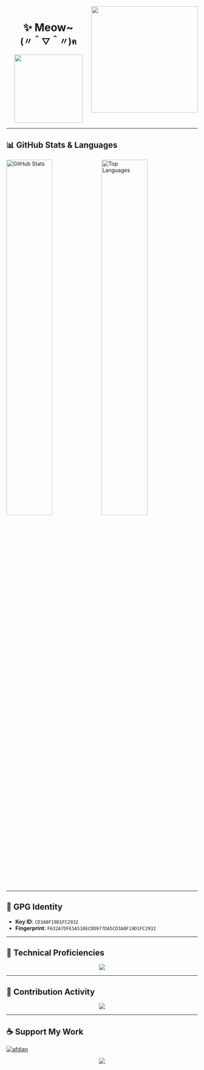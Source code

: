 <img src="https://char.me0wo.top/character" align="right" width="280" />

<h1 align="center">✨ Meow~<br><sub>(〃＾▽＾〃)ฅ</sub></h1>

<p align="center">
  <img src="https://count.getloli.com/@Sn0wo2?name=Sn0wo2&theme=asoul&padding=5&offset=0&align=top&scale=1&pixelated=0&darkmode=auto" width="180" />
</p>

---

## 📊 GitHub Stats & Languages

  <picture>
    <source media="(prefers-color-scheme: dark)" srcset="https://github-readme-stats.vercel.app/api?username=Sn0wo2&theme=radical&include_all_commits=true&count_private=true&show_icons=true&icon_color=58a6ff&title_color=ffffff&bg_color=0d1117&border_radius=8">
    <source media="(prefers-color-scheme: light)" srcset="https://github-readme-stats.vercel.app/api?username=Sn0wo2&theme=default&include_all_commits=true&count_private=true&show_icons=true&border_radius=8">
    <img alt="GitHub Stats" src="https://github-readme-stats.vercel.app/api?username=Sn0wo2&theme=default&include_all_commits=true&count_private=true&show_icons=true&border_radius=8" width="49%" />
  </picture>

  <picture>
    <source media="(prefers-color-scheme: dark)" srcset="https://github-readme-stats.vercel.app/api/top-langs/?username=Sn0wo2&theme=radical&layout=compact&include_all_commits=true&count_private=true&hide_rank=true&icon_color=58a6ff&title_color=ffffff&bg_color=0d1117&border_radius=8">
    <source media="(prefers-color-scheme: light)" srcset="https://github-readme-stats.vercel.app/api/top-langs/?username=Sn0wo2&theme=default&layout=compact&include_all_commits=true&count_private=true&hide_rank=true&border_radius=8">
    <img alt="Top Languages" src="https://github-readme-stats.vercel.app/api/top-langs/?username=Sn0wo2&theme=default&layout=compact&include_all_commits=true&count_private=true&hide_rank=true&border_radius=8" width="49%" />
  </picture>
  
---

## 🔐 GPG Identity

- **Key ID**: `CD3A0F19D1FC2932`
- **Fingerprint**: `F632A7DFE5A510ECDD977DA5CD3A0F19D1FC2932`

---

## 🎯 Technical Proficiencies

<p align="center">
  <img src="https://skills.syvixor.com/api/icons?perline=25&radius=50&i=golang,java,typescript,javascript,kotlin,python,rust,csharp,c,cpp,zig,dart,markdown,yaml,json,html,sass,css3,css,svg,regex,latex,fiber,gin,gorm,springboot,expressjs,hono,fastapi,ktor,dotnet,grpc,axios,chartjs,reactjs,reactrouter,vuejs,vuepress,windowsappsdk,flutter,bun,nodejs,gnu,vite,npm,maven,gradle,esbuild,cmake,mysql,sqlite,postgresql,mongodb,oracle,redis,windows,linux,ubuntu,debian,nixos,git,nginx,apache,docker,vmware,cloudflare,vercel,serverless,github,githubactions,githubpages,googlecloud,ngrok,goland,intellijidea,webstorm,pycharm,visualstudiocode,visualstudio,rider,clion,datagrip,androidstudio,vim,notepadplusplus,windsurf,trae,cursor,chatgpt,deepseek,claudeai,googlegemini,githubcopilot,grok,microsoftcopilot,kaggle,huggingface,websocket,prettier,eslint,jest,jwt,hoppscotch,postman,apifox,swagger,powershell,bash,navicat,edge,chromium,canva,capcut,bing,replit,googledrive,googlecolaboratory,gmail,obs,steam,slack,stackoverflow,discord,youtube,x,twitter,telegram,curseforge" />
</p>

---

## 🐍 Contribution Activity

<p align="center">
  <img src="https://raw.githubusercontent.com/Sn0wo2/Sn0wo2/refs/heads/output/github-contribution-grid-snake.svg" />
</p>

---

## ☕ Support My Work

[![afdian](https://static.afdiancdn.com/static/img/logo/logo.png)](https://afdian.com/a/Me0wo)

<p align="center">
  <img src="https://capsule-render.vercel.app/api?type=waving&color=gradient&height=120&section=footer"/>
</p>
